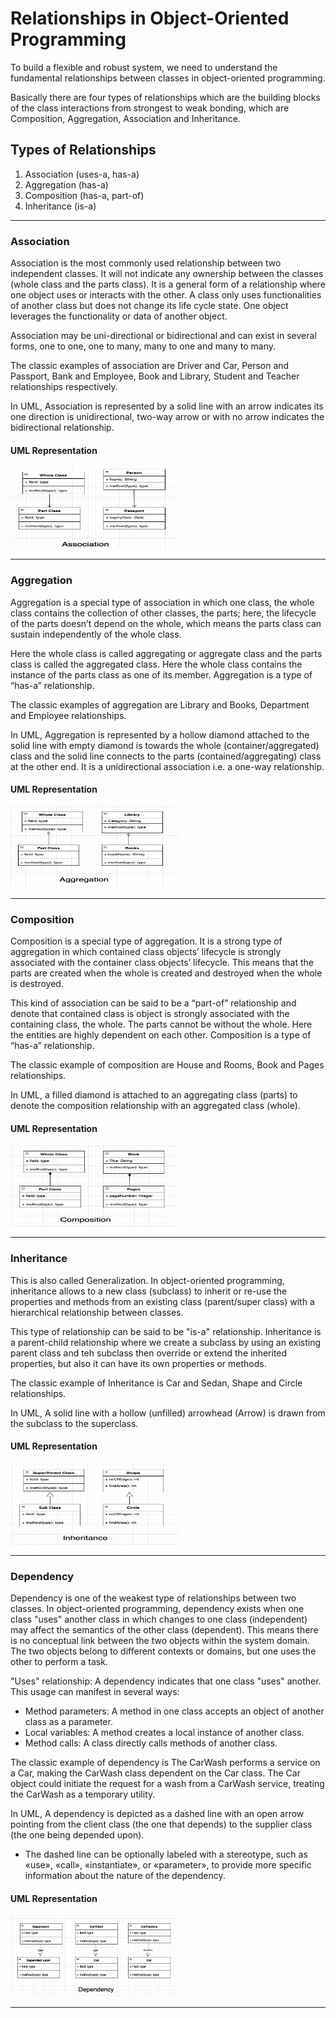 # Relationships in Object-Oriented Programming
To build a flexible and robust system, we need to understand the fundamental relationships between classes in object-oriented programming. 

Basically there are four types of relationships which are the building blocks of the class interactions from strongest to weak bonding, which are Composition, Aggregation, Association and Inheritance.


## Types of Relationships

1) Association (uses-a, has-a)
2) Aggregation (has-a)
3) Composition (has-a, part-of)
4) Inheritance (is-a)

----

### Association

Association is the most commonly used relationship between two independent classes. It will not indicate any ownership between the classes (whole class and the parts class). It is a general form of a relationship where one object uses or interacts with the other. A class only uses functionalities of another class but does not change its life cycle state. One object leverages the functionality or data of another object.

Association may be uni-directional or bidirectional and can exist in several forms, one to one, one to many, many to one and many to many.

The classic examples of association are Driver and Car, Person and Passport, Bank and Employee, Book and Library, Student and Teacher relationships respectively.

In UML, Association is represented by a solid line with an arrow indicates its one direction is unidirectional, two-way arrow or with no arrow indicates the bidirectional relationship.

#### UML Representation

<img src="../../../images/Association.png" width="270" height="130">

----

### Aggregation

Aggregation is a special type of association in which one class, the whole class contains the collection of other classes, the parts; here, the lifecycle of the parts doesn’t depend on the whole, which means the parts class can sustain independently of the whole class.

Here the whole class is called aggregating or aggregate class and the parts class is called the aggregated class. Here the whole class contains the instance of the parts class as one of its member. Aggregation is a type of “has-a” relationship.

The classic examples of aggregation are Library and Books, Department and Employee relationships.

In UML, Aggregation is represented by a hollow diamond attached to the solid line with empty diamond is towards the whole (container/aggregated) class and the solid line connects to the parts (contained/aggregating) class at the other end.  It is a unidirectional association i.e. a one-way relationship.

#### UML Representation

<img src="../../../images/Aggregation.png" width="270" height="130">

----

### Composition

Composition is a special type of aggregation. It is a strong type of aggregation in which contained class objects’ lifecycle is strongly associated with the container class objects’  lifecycle. This means that the parts are created when the whole is created and destroyed when the whole is destroyed.

This kind of association can be said to be a “part-of” relationship and denote that contained class is object is strongly associated with the containing class, the whole. The parts cannot be without the whole. Here the entities are highly dependent on each other.  Composition is a type of “has-a” relationship.

The classic example of composition are House and Rooms, Book and Pages relationships.

In UML, a filled diamond is attached to an aggregating class (parts) to denote the composition relationship with an aggregated class (whole).

#### UML Representation

<img src="../../../images/Composition.png" width="270" height="130">

----

### Inheritance

This is also called Generalization. In object-oriented programming, inheritance allows to a new class (subclass) to inherit or re-use the properties and methods from an existing class (parent/super class) with a hierarchical relationship between classes. 

This type of relationship can be said to be "is-a" relationship. Inheritance is a parent-child relationship where we create a subclass by using an existing parent class and teh subclass then override or extend the inherited properties, but also it can have its own properties or methods. 

The classic example of Inheritance is Car and Sedan, Shape and Circle relationships.

In UML, A solid line with a hollow (unfilled) arrowhead (Arrow) is drawn from the subclass to the superclass.

#### UML Representation

<img src="../../../images/Inheritance.png" width="270" height="130">

----

### Dependency

Dependency is one of the weakest type of relationships between two classes. In object-oriented programming, dependency exists when one class "uses" another class in which changes to one class (independent) may affect the semantics of the other class (dependent).
This means there is no conceptual link between the two objects within the system domain. The two objects belong to different contexts or domains, but one uses the other to perform a task.

"Uses" relationship:
A dependency indicates that one class "uses" another. This usage can manifest in several ways:
* Method parameters: A method in one class accepts an object of another class as a parameter.
* Local variables: A method creates a local instance of another class.
* Method calls: A class directly calls methods of another class.

The classic example of dependency is The CarWash performs a service on a Car, making the CarWash class dependent on the Car class.
The Car object could initiate the request for a wash from a CarWash service, treating the CarWash as a temporary utility.

In UML, A dependency is depicted as a dashed line with an open arrow pointing from the client class (the one that depends) to the supplier class (the one being depended upon).
* The dashed line can be optionally labeled with a stereotype, such as «use», «call», «instantiate», or «parameter», to provide more specific information about the nature of the dependency.

#### UML Representation

<img src="../../../images/Dependency.png" width="270" height="130">

----